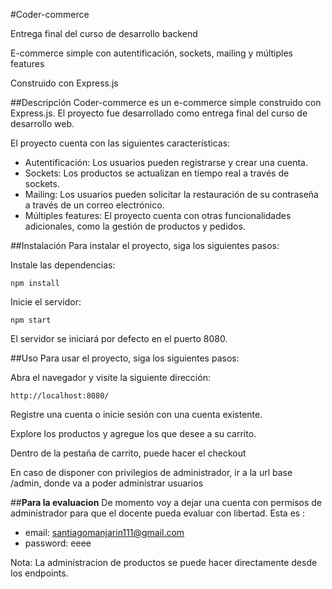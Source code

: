 #Coder-commerce

Entrega final del curso de desarrollo backend

E-commerce simple con autentificación, sockets, mailing y múltiples features

Construido con Express.js

##Descripción
Coder-commerce es un e-commerce simple construido con Express.js. El proyecto fue desarrollado como entrega final del curso de desarrollo web.

El proyecto cuenta con las siguientes características:

* Autentificación: Los usuarios pueden registrarse y crear una cuenta.
* Sockets: Los productos se actualizan en tiempo real a través de sockets.
* Mailing: Los usuarios pueden solicitar la restauración de su contraseña a través de un correo electrónico.
* Múltiples features: El proyecto cuenta con otras funcionalidades adicionales, como la gestión de productos y pedidos.

##Instalación
Para instalar el proyecto, siga los siguientes pasos:

Instale las dependencias:
```
npm install
```

Inicie el servidor:
```
npm start
```

El servidor se iniciará por defecto en el puerto 8080.

##Uso
Para usar el proyecto, siga los siguientes pasos:

Abra el navegador y visite la siguiente dirección:
```
http://localhost:8080/
```
Registre una cuenta o inicie sesión con una cuenta existente.

Explore los productos y agregue los que desee a su carrito.

Dentro de la pestaña de carrito, puede hacer el checkout

En caso de disponer con privilegios de administrador, ir a la url base /admin, donde va a poder administrar usuarios


##**Para la evaluacion**
De momento voy a dejar una cuenta con permisos de administrador para que el docente pueda evaluar con libertad. Esta es :

* email: santiagomanjarin111@gmail.com
* password: eeee

Nota: La administracion de productos se puede hacer directamente desde los endpoints.
